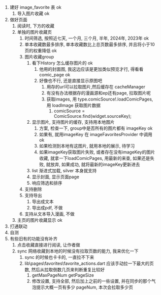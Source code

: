 1. 建好 image_favorite 表 ok
   1. 导入图片收藏 ok
2. 做好页面
   1. 阅读时, 下方的收藏
   2. 单独的图片收藏页
      1. 时间筛选, 按照近七天, 一个月, 三个月, 半年, 2024年, 2023年 ok
      2. 单本收藏数最多排序, 单本收藏数比上总页数最多排序, 并且将小于10页的权重降低 ok
      3. 图片收藏group
         1. 看下History 怎么缓存图片的 ok
            1. 他用的封面图, 我这边应该是更加类似预览才行, 得看看comic_page ok
            2. 好像也不行, 还是直接显示原图吧
               1. 用存的url可以拉取图片,然后缓存在 cacheManager
               2. 有没有办法根据存的漫画源和ep还有page, 拉取图片呢
               3. 获取images, 用 type.comicSource!.loadComicPages, 用 loadImage 获取图片数据
                  1. comicSource = ComicSource.find(widget.sourceKey);
         2. 显示图片, 支持图片的缓存, 支持用本地图片
            1. 方案, 检查一下, group中是否所有的图片都有 imageKey ok
            2. 如果有, 就用imageKey 在 imageFavoritesProvider 中调用 ok
            3. 如果检测到本地有这图片, 就用本地的展示, 待学习
            4. 如果imageKey获取图片失败, 或者存在没有imageKey的图片收藏, 就拿一下loadComicPages, 用最新的来查, 如果还是失败, 就放弃, 如果成功, 就将最新的imageKey更新进去
         3. list 渐进式加载, silver 本身就支持
         4. 显示封面, 显示页面page
         5. 响应筛选和排序
      4. 支持删除
      5. 支持导出
         1. 导出成文本
         2. 导出成pdf, 不做
      6. 支持从文本导入漫画, 不做
   3. 主页的图片收藏显示 ok
3. 打通联动
4. 自测
5. 有些旧有的功能没有补齐
   1. 点击收藏直接进行阅读, 让作者做
   2. sync 网络收藏到本地的时候没有拉取页数的能力, 我来优化一下
      1. sync 的时候也卡卡的, 一直拉不下来
      2. lib\pages\favorites\favorite_actions.dart 应该手动拉一下最大的页数, 然后从拉取倒数几页来判断重复比较好
         1. getMaxPageNum getPageSize
         2. 修改设置, 支持全部, 然后加上之前的一些设置, 并在同步的那个气泡提示大概一页有多少 pageNum, 本次会拉取多少页